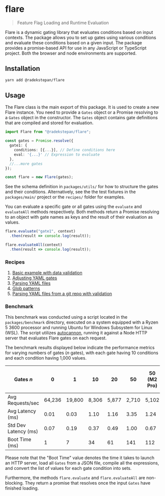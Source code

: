 # flare

> Feature Flag Loading and Runtime Evaluation

Flare is a dynamic gating library that evaluates conditions based on input contexts. The package allows you to set up gates using various conditions and evaluate these conditions based on a given input. The package provides a promise-based API for use in any JavaScript or TypeScript project. Both the browser and node environments are supported.

## Installation

```bash
yarn add @radekstepan/flare
```

## Usage

The Flare class is the main export of this package. It is used to create a new Flare instance. You need to provide a `Gates` object or a Promise resolving to a `Gates` object in the constructor. The `Gates` object contains gate definitions that are compiled and stored for evaluation.

```ts
import Flare from "@radekstepan/flare";

const gates = Promise.resolve({
  gate1: {
    conditions: [{...}], // Define conditions here
    eval: '{...}' // Expression to evaluate
  },
  //...more gates
});

const flare = new Flare(gates);
```

See the schema definition in `packages/utils/` for how to structure the gates and their conditions. Alternatively, see the the test fixtures in the `packages/main/` project or the `recipes/` folder for examples.

You can evaluate a specific gate or all gates using the `evaluate` and `evaluateAll` methods respectively. Both methods return a Promise resolving to an object with gate names as keys and the result of their evaluation as values.

```js
flare.evaluate("gate1", context)
  .then(result => console.log(result));

flare.evaluateAll(context)
  .then(result => console.log(result));
```

### Recipes

1. [Basic example with data validation](recipes/basic-with-validation.md)
2. [Adjusting YAML gates](recipes/yaml-gates.md)
3. [Parsing YAML files](recipes/parse-yaml.md)
4. [Glob patterns](recipes/glob-patterns.md)
5. [Parsing YAML files from a git repo with validation](recipes/git-parse-yaml-with-validation.md)

### Benchmark

This benchmark was conducted using a script located in the `packages/benchmark` directory, executed on a system equipped with a Ryzen 5 3600 processor and running Ubuntu for Windows Subsystem for Linux (WSL). The script utilizes [autocannon](https://github.com/mcollina/autocannon), running it against a Node HTTP server that evaluates Flare gates on each request.

The benchmark results displayed below indicate the performance metrics for varying numbers of gates (_n_ gates), with each gate having 10 conditions and each condition having 1,000 values.

| Gates _n_            | 0       | 1       | 10      | 20      | 50      | 50 (M2 Pro) | 50 (Ryzen 5 7600X) |
|----------------------|---------|---------|---------|---------|---------|-------------|------------------|
| Avg Requests/sec     | 64,236  | 19,800  | 8,306   | 5,877   | 2,710   | 5,102       | 7,037            |
| Avg Latency (ms)     | 0.01    | 0.03    | 1.10    | 1.16    | 3.35    | 1.24        | 1.12             |
| Std Dev Latency (ms) | 0.07    | 0.19    | 0.37    | 0.49    | 1.00    | 0.67        | 0.36             |
| Boot Time (ms)       | 1       | 7       | 34      | 61      | 141     | 112         | 77               |

Please note that the "Boot Time" value denotes the time it takes to launch an HTTP server, load all `Gates` from a JSON file, compile all the expressions, and convert the list of values for each gate condition into sets.

Furthermore, the methods `flare.evaluate` and `flare.evaluateAll` are non-blocking. They return a promise that resolves once the input `Gates` have finished loading.
